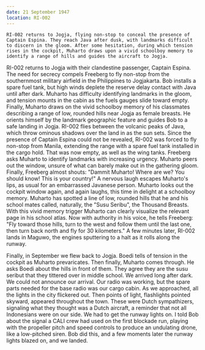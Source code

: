 ```yaml
---
date: 21 September 1947
location: RI-002
---
```


```synopsis
RI-002 returns to Jogja, flying non-stop to conceal the presence of Captain Espina. They reach Java after dusk, with landmarks difficult to discern in the gloom. After some hesitation, during which tension rises in the cockpit, Muharto draws upon a vivid schoolboy memory to identify a range of hills and guides the aircraft to Jogja.
```

RI-002 returns to Jogja with their clandestine passenger, Captain Espina. The need for secrecy compels Freeberg to fly non-stop from the southernmost military airfield in the Philippines to Jogjakarta. Bob installs a spare fuel tank, but high winds deplete the reserve delay contact with Java until after dark. Muharto has difficulty identifying landmarks in the gloom, and tension mounts in the cabin as the fuels gauges slide toward empty. Finally, Muharto draws on the vivid schoolboy memory of his classmates describing a range of low, rounded hills near Jogja as female breasts. He orients himself by the landmark geographic feature and guides Bob to a safe landing in Jogja.   RI-002 flies between the volcanic peaks of Java, which throw ominous
shadows over the land in as the sun sets. Since the presence of Captain
Espina could not be revealed, RI-002 was forced to fly non-stop from
Manila, extending the range with a spare fuel tank installed in the
cargo hold. That was now empty, as well as the wing tanks. Freeberg asks
Muharto to identify landmarks with increasing urgency. Muharto peers out
the window, unsure of what can barely make out in the gathering gloom.
Finally, Freeberg almost shouts: "Dammit Muharto! Where are we? You
should know! This is your country!" A nervous laugh escapes Muharto's
lips, as usual for an embarrassed Javanese person. Muharto looks out the
cockpit window again, and again laughs, this time in delight at a
schoolboy memory. Muharto has spotted a line of low, rounded hills that
he and his school mates called, naturally, the "Susu Seribu", the
Thousand Breasts. With this vivid memory trigger Muharto can clearly
visualize the relevant page in his school atlas. Now with authority in
his voice, he tells Freeberg: "Fly toward those hills, turn to the west
and follow them until the last one, then turn back north and fly for 30
kilometers." A few minutes later, RI-002 lands in Maguwo, the engines
sputtering to a halt as it rolls along the runway.

Finally, in September we flew back to Jogja. Boedi tells of tension in the cockpit as Muharto prevaricates. Then finally, Muharto comes through. He asks Boedi about the hills in front of them. They agree they are the susu seribut that they tittered over in middle school. 
We arrived long after dark. We could not announce our arrival. Our radio was working, but the spare parts needed for the base radio was our cargo cabin. As we approached, all the lights in the city flickered out. Then points of light, flashlights pointed skyward, appeared throughout the town. These were Dutch sympathizers, signaling  what they thought was a Dutch aircraft, a reminder that not all Indonesians were on our side. We had to get the runway lights on. I told Bob about the signal a CALI crew had used on the first blockade run, playing with the propeller pitch and speed controls to produce an undulating drone, like a low-pitched siren. Bob did this, and a few moments later the runway lights blazed on, and we landed. 